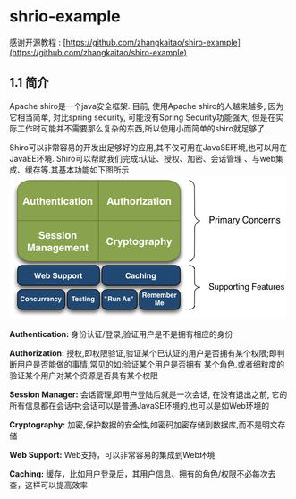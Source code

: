 # shrio-example
感谢开源教程 : [https://github.com/zhangkaitao/shiro-example](https://github.com/zhangkaitao/shiro-example)

## 1.1 简介
Apache shiro是一个java安全框架. 目前, 使用Apache shiro的人越来越多, 因为它相当简单, 对比spring security, 可能没有Spring Security功能强大,
但是在实际工作时可能并不需要那么复杂的东西,所以使用小而简单的shiro就足够了.

Shiro可以非常容易的开发出足够好的应用,其不仅可用在JavaSE环境,也可以用在JavaEE环境. Shiro可以帮助我们完成:认证、授权、加密、会话管理
、与web集成、缓存等.其基本功能如下图所示
![](https://github.com/l81893521/shiro-demo/blob/master/images/1.png)

**Authentication:** 身份认证/登录,验证用户是不是拥有相应的身份

**Authorization:** 授权,即权限验证,验证某个已认证的用户是否拥有某个权限;即判断用户是否能做的事情,常见的如:验证某个用户是否拥有
某个角色.或者细粒度的验证某个用户对某个资源是否具有某个权限

**Session Manager:** 会话管理,即用户登陆后就是一次会话, 在没有退出之前, 它的所有信息都在会话中;会话可以是普通JavaSE环境的,也可以是如Web环境的

**Cryptography:** 加密,保护数据的安全性,如密码加密存储到数据库,而不是明文存储

**Web Support:** Web支持，可以非常容易的集成到Web环境

**Caching:** 缓存，比如用户登录后，其用户信息、拥有的角色/权限不必每次去查，这样可以提高效率


